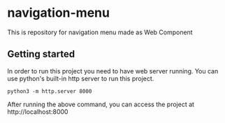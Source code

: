 # navigation-menu

This is repository for navigation menu made as Web Component

## Getting started

In order to run this project you need to have web server running.
You can use python's built-in http server to run this project.

```
python3 -m http.server 8000
```

After running the above command, you can access the project at http://localhost:8000
